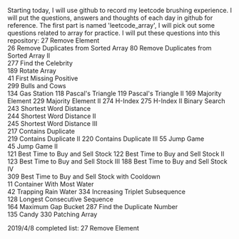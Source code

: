 Starting today, I will use github to record my leetcode brushing experience. I will put the questions, answers and thoughts of each day in github for reference.
The first part is named 'leetcode_array', I will pick out some questions related to array for practice.
I will put these questions into this repository:
27	Remove Element	
26	Remove Duplicates from Sorted Array	
80	Remove Duplicates from Sorted Array II	
277	Find the Celebrity	
189	Rotate Array	
41	First Missing Positive	
299	Bulls and Cows	
134	Gas Station	
118	Pascal's Triangle
119	Pascal's Triangle II
169	Majority Element
229	Majority Element II
274	H-Index	
275	H-Index II	Binary Search
243	Shortest Word Distance	
244	Shortest Word Distance II	
245	Shortest Word Distance III	
217	Contains Duplicate	
219	Contains Duplicate II
220	Contains Duplicate III
55	Jump Game	
45	Jump Game II	
121	Best Time to Buy and Sell Stock	
122	Best Time to Buy and Sell Stock II	
123	Best Time to Buy and Sell Stock III	
188	Best Time to Buy and Sell Stock IV	
309	Best Time to Buy and Sell Stock with Cooldown	
11	Container With Most Water	
42	Trapping Rain Water	
334	Increasing Triplet Subsequence	
128	Longest Consecutive Sequence	
164	Maximum Gap	Bucket
287	Find the Duplicate Number	
135	Candy
330	Patching Array

2019/4/8 completed list:
27	Remove Element
